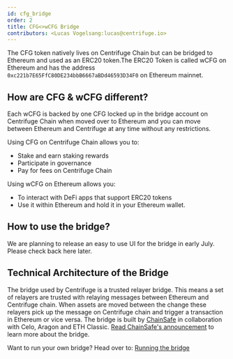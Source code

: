 ```yaml
---
id: cfg_bridge
order: 2
title: CFG<>wCFG Bridge
contributors: <Lucas Vogelsang:lucas@centrifuge.io>
---
```


The CFG token natively lives on Centrifuge Chain but can be bridged to Ethereum and used as an ERC20 token.The ERC20 Token is called wCFG on Ethereum and has the address `0xc221b7E65FfC80DE234bbB6667aBDd46593D34F0` on Ethereum mainnet.

## How are CFG & wCFG different?
Each wCFG is backed by one CFG locked up in the bridge account on Centrifuge Chain when moved over to Ethereum and you can move between Ethereum and Centrifuge at any time without any restrictions.

Using CFG on Centrifuge Chain allows you to:
* Stake and earn staking rewards
* Participate in governance
* Pay for fees on Centrifuge Chain

Using wCFG on Ethereum allows you:
* To interact with DeFi apps that support ERC20 tokens
* Use it within Ethereum and hold it in your Ethereum wallet.

## How to use the bridge?
We are planning to release an easy to use UI for the bridge in early July. Please check back here later.

## Technical Architecture of the Bridge
The bridge used by Centrifuge is a trusted relayer bridge. This means a set of relayers are trusted with relaying messages between Ethereum and Centrifuge chain. When assets are moved between the change these relayers pick up the message on Centrifuge chain and trigger a transaction in Ethereum or vice versa. The bridge is built by [ChainSafe](https://chainsafe.io) in collaboration with Celo, Aragon and ETH Classic. [Read ChainSafe's announcement](https://medium.com/chainsafe-systems/chainsafe-building-chainbridge-49d51ff2e0a2) to learn more about the bridge.

Want to run your own bridge? Head over to: [Running the bridge](/build/bridge/)
